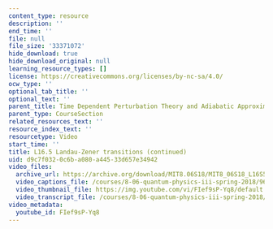 ```yaml
---
content_type: resource
description: ''
end_time: ''
file: null
file_size: '33371072'
hide_download: true
hide_download_original: null
learning_resource_types: []
license: https://creativecommons.org/licenses/by-nc-sa/4.0/
ocw_type: ''
optional_tab_title: ''
optional_text: ''
parent_title: Time Dependent Perturbation Theory and Adiabatic Approximation
parent_type: CourseSection
related_resources_text: ''
resource_index_text: ''
resourcetype: Video
start_time: ''
title: L16.5 Landau-Zener transitions (continued)
uid: d9c7f032-0c6b-a080-a445-33d657e34942
video_files:
  archive_url: https://archive.org/download/MIT8.06S18/MIT8_06S18_L16S5_300k.mp4
  video_captions_file: /courses/8-06-quantum-physics-iii-spring-2018/96a45d3815a2581cb563a68e9488af10_FIef9sP-Yq8.vtt
  video_thumbnail_file: https://img.youtube.com/vi/FIef9sP-Yq8/default.jpg
  video_transcript_file: /courses/8-06-quantum-physics-iii-spring-2018/e3ed89342be47957eefc889914aedb29_FIef9sP-Yq8.pdf
video_metadata:
  youtube_id: FIef9sP-Yq8
---
```

